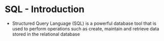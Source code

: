 # SQL - Introduction 
* Structured Query Language (SQL) is a powerful database tool that is used to perform operations such as create, maintain and retrieve data stored in the relational database
